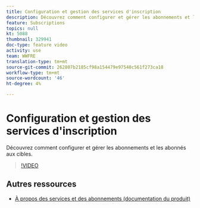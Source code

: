 ```yaml
---
title: Configuration et gestion des services d'inscription
description: Découvrez comment configurer et gérer les abonnements et les abonnés aux cibles.
feature: Subscriptions
topics: null
kt: 5088
thumbnail: 329941
doc-type: feature video
activity: use
team: WWFRE
translation-type: tm+mt
source-git-commit: 262807b2185cf98a154479e97540c561f273ca18
workflow-type: tm+mt
source-wordcount: '46'
ht-degree: 4%

---
```



# Configuration et gestion des services d&#39;inscription

Découvrez comment configurer et gérer les abonnements et les abonnés aux cibles.

>[!VIDEO](https://video.tv.adobe.com/v/329941?quality=12)

## Autres ressources

* [À propos des services et des abonnements (documentation du produit)](https://experienceleague.adobe.com/docs/campaign-classic/using/sending-messages/subscriptions-and-referrals/about-services-and-subscriptions.html)

